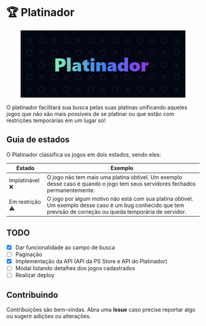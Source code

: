 # 🏆 Platinador

<p align="center">
  <img src="./src/assets/banner.png"/>
</p>

O platinador facilitará sua busca pelas suas platinas unificando aqueles jogos que não são mais possíveis de se platinar ou que estão com restrições temporárias em um lugar só!

## Guia de estados

O Platinador classifica os jogos em dois estados, sendo eles:

| Estado | Exemplo |
|--|--|
|Implatinável ❌|O jogo não tem mais uma platina obtível. Um exemplo desse caso é quando o jogo tem seus servidores fechados permanentemente.|
|Em restrição ⚠|O jogo por algum motivo não está com sua platina obtível. Um exemplo desse caso é um bug conhecido que tem previsão de correção ou queda temporária de servidor.|

## TODO
- [x] Dar funcionalidade ao campo de busca
- [ ] Paginação
- [x] Implementação da API (API da PS Store e API do Platinador)
- [ ] Modal listando detalhes dos jogos cadastrados
- [ ] Realizar deploy

## Contribuindo
Contribuições são bem-vindas. Abra uma **Issue** caso precise reportar algo ou sugerir adições ou alterações.
